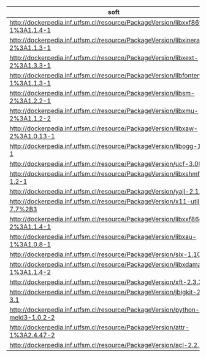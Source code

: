 |soft                                                                                                    |FIELD2                                                |
|--------------------------------------------------------------------------------------------------------|------------------------------------------------------|
|http://dockerpedia.inf.utfsm.cl/resource/PackageVersion/libxxf86vm-1%3A1.1.4-1                          |                                                      |
|http://dockerpedia.inf.utfsm.cl/resource/PackageVersion/libxinerama-2%3A1.1.3-1                         |                                                      |
|http://dockerpedia.inf.utfsm.cl/resource/PackageVersion/libxext-2%3A1.3.3-1                             |                                                      |
|http://dockerpedia.inf.utfsm.cl/resource/PackageVersion/libfontenc-1%3A1.1.3-1                          |                                                      |
|http://dockerpedia.inf.utfsm.cl/resource/PackageVersion/libsm-2%3A1.2.2-1                               |                                                      |
|http://dockerpedia.inf.utfsm.cl/resource/PackageVersion/libxmu-2%3A1.1.2-2                              |                                                      |
|http://dockerpedia.inf.utfsm.cl/resource/PackageVersion/libxaw-2%3A1.0.13-1                             |                                                      |
|http://dockerpedia.inf.utfsm.cl/resource/PackageVersion/libogg-1.3.2-1                                  |                                                      |
|http://dockerpedia.inf.utfsm.cl/resource/PackageVersion/ucf-3.0036                                      |                                                      |
|http://dockerpedia.inf.utfsm.cl/resource/PackageVersion/libxshmfence-1.2-1                              |                                                      |
|http://dockerpedia.inf.utfsm.cl/resource/PackageVersion/yajl-2.1.0-2                                    |                                                      |
|http://dockerpedia.inf.utfsm.cl/resource/PackageVersion/x11-utils-7.7%2B3                               |                                                      |
|http://dockerpedia.inf.utfsm.cl/resource/PackageVersion/libxxf86dga-2%3A1.1.4-1                         |                                                      |
|http://dockerpedia.inf.utfsm.cl/resource/PackageVersion/libxau-1%3A1.0.8-1                              |                                                      |
|http://dockerpedia.inf.utfsm.cl/resource/PackageVersion/six-1.10.0-3                                    |                                                      |
|http://dockerpedia.inf.utfsm.cl/resource/PackageVersion/libxdamage-1%3A1.1.4-2                          |                                                      |
|http://dockerpedia.inf.utfsm.cl/resource/PackageVersion/xft-2.3.2-1                                     |                                                      |
|http://dockerpedia.inf.utfsm.cl/resource/PackageVersion/jbigkit-2.1-3.1                                 |                                                      |
|http://dockerpedia.inf.utfsm.cl/resource/PackageVersion/python-meld3-1.0.2-2                            |                                                      |
|http://dockerpedia.inf.utfsm.cl/resource/PackageVersion/attr-1%3A2.4.47-2                               |                                                      |
|http://dockerpedia.inf.utfsm.cl/resource/PackageVersion/acl-2.2.52-3                                    |                                                      |
